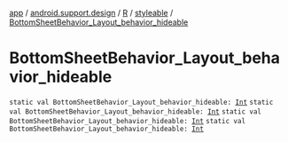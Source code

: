 [app](../../../index.md) / [android.support.design](../../index.md) / [R](../index.md) / [styleable](index.md) / [BottomSheetBehavior_Layout_behavior_hideable](.)

# BottomSheetBehavior_Layout_behavior_hideable

`static val BottomSheetBehavior_Layout_behavior_hideable: `[`Int`](https://kotlinlang.org/api/latest/jvm/stdlib/kotlin/-int/index.html)
`static val BottomSheetBehavior_Layout_behavior_hideable: `[`Int`](https://kotlinlang.org/api/latest/jvm/stdlib/kotlin/-int/index.html)
`static val BottomSheetBehavior_Layout_behavior_hideable: `[`Int`](https://kotlinlang.org/api/latest/jvm/stdlib/kotlin/-int/index.html)
`static val BottomSheetBehavior_Layout_behavior_hideable: `[`Int`](https://kotlinlang.org/api/latest/jvm/stdlib/kotlin/-int/index.html)